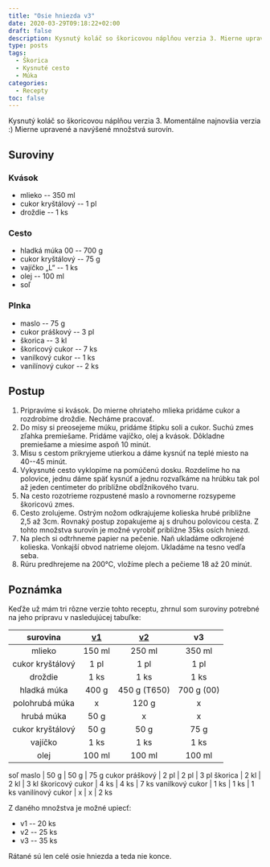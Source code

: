 ```yaml
---
title: "Osie hniezda v3"
date: 2020-03-29T09:18:22+02:00
draft: false
description: Kysnutý koláč so škoricovou náplňou verzia 3. Mierne upravené a navýšené množstvá surovín.
type: posts
tags:
  - Škorica
  - Kysnuté cesto
  - Múka
categories:
  - Recepty
toc: false
---
```


Kysnutý koláč so škoricovou náplňou verzia 3. Momentálne najnovšia verzia :) Mierne upravené a navýšené množstvá surovín.

## Suroviny

### Kvások

- mlieko -- 350 ml
- cukor kryštálový -- 1 pl
- droždie -- 1 ks

### Cesto

- hladká múka 00 -- 700 g
- cukor kryštálový -- 75 g
- vajíčko „L“ -- 1 ks
- olej -- 100 ml
- soľ

### Plnka

- maslo -- 75 g
- cukor práškový -- 3 pl
- škorica -- 3 kl
- škoricový cukor -- 7 ks
- vanilkový cukor -- 1 ks
- vanilínový cukor -- 2 ks

## Postup

1. Pripravíme si kvások. Do mierne ohriateho mlieka pridáme cukor a rozdrobíme droždie. Necháme pracovať.
2. Do misy si preosejeme múku, pridáme štipku soli a cukor. Suchú zmes zľahka premiešame. Pridáme vajíčko, olej a kvások. Dôkladne premiešame a miesime aspoň 10 minút.
3. Misu s cestom prikryjeme utierkou a dáme kysnúť na teplé miesto na 40--45 minút.
4. Vykysnuté cesto vyklopíme na pomúčenú dosku. Rozdelíme ho na polovice, jednu dáme späť kysnúť a jednu rozvaľkáme na hrúbku tak pol až jeden centimeter do približne obdĺžnikového tvaru.
5. Na cesto rozotrieme rozpustené maslo a rovnomerne rozsypeme škoricovú zmes.
6. Cesto zrolujeme. Ostrým nožom odkrajujeme kolieska hrubé približne 2,5 až 3cm. Rovnaký postup zopakujeme aj s druhou polovicou cesta. Z tohto množstva surovín je možné vyrobiť približne 35ks osích hniezd.
7. Na plech si odtrhneme papier na pečenie. Naň ukladáme odkrojené kolieska. Vonkajší obvod natrieme olejom. Ukladáme na tesno vedľa seba.
8. Rúru predhrejeme na 200°C, vložíme plech a pečieme 18 až 20 minút.

## Poznámka

Keďže už mám tri rôzne verzie tohto receptu, zhrnul som suroviny potrebné na jeho prípravu v nasledujúcej tabuľke:

surovina | [v1](/recepty/2019-12-10-osie-hniezda/) | [v2](/recepty/2020-01-26-osie-hniezda-v2/) | v3
:---:|:---:|:---:|:---:
mlieko | 150 ml | 250 ml | 350 ml
cukor kryštálový | 1 pl | 1 pl | 1 pl
droždie | 1 ks | 1 ks | 1 ks
hladká múka | 400 g | 450 g (T650) | 700 g (00)
polohrubá múka | x | 120 g | x
hrubá múka | 50 g | x | x
cukor kryštálový | 50 g | 50 g | 75 g
vajíčko | 1 ks | 1 ks | 1 ks
olej | 100 ml | 100 ml | 100 ml
soľ
maslo | 50 g | 50 g | 75 g
cukor práškový | 2 pl | 2 pl | 3 pl
škorica | 2 kl | 2 kl | 3 kl
škoricový cukor | 4 ks | 4 ks | 7 ks
vanilkový cukor | 1 ks | 1 ks | 1 ks
vanilínový cukor | x | x | 2 ks

Z daného množstva je možné upiecť:

- v1 -- 20 ks
- v2 -- 25 ks
- v3 -- 35 ks

Rátané sú len celé osie hniezda a teda nie konce.
